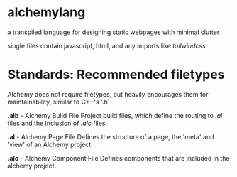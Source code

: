 # alchemylang
a transpiled language for designing static webpages with minimal clutter

single files contain javascript, html, and any imports like *tailwindcss*


# Standards: Recommended filetypes
Alchemy does not require filetypes, but heavily encourages them for maintainability, similar to C++'s '.h'

**.alb** - Alchemy Build File
Project build files, which define the routing to *.al* files and the inclusion of *.alc* files.

**.al** - Alchemy Page File
Defines the structure of a page, the 'meta' and 'view' of an Alchemy project.

**.alc** - Alchemy Component File
Defines components that are included in the alchemy project.
